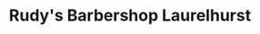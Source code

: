 ---
title: "Rudy's Barbershop Laurelhurst"
url: /seattle/rudys-barbershop-laurelhurst/
shop: Friseur
---